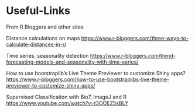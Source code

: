 # Useful-Links
From R Bloggers and other sites

Distance calculations on maps
https://www.r-bloggers.com/three-ways-to-calculate-distances-in-r/

Time series, seasonality detection
https://www.r-bloggers.com/trend-forecasting-models-and-seasonality-with-time-series/

How to use bootstraplib’s Live Theme Previewer to customize Shiny apps?
https://www.r-bloggers.com/how-to-use-bootstraplibs-live-theme-previewer-to-customize-shiny-apps/

Supervised Classification with Bio7, ImageJ and R
https://www.youtube.com/watch?v=t3OOEZ5sBLY
